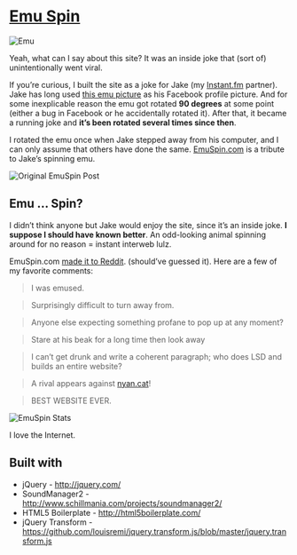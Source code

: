 # [Emu Spin](http://emuspin.com)

![Emu](http://emuspin.com/img/emu.jpg)

Yeah, what can I say about this site? It was an inside joke that (sort of) unintentionally went viral.

If you’re curious, I built the site as a joke for Jake (my [Instant.fm](http://instant.fm) partner). Jake has long used [this emu picture](http://emuspin.com/img/emu.jpg) as his Facebook profile picture. And for some inexplicable reason the emu got rotated **90 degrees** at some point (either a bug in Facebook or he accidentally rotated it). After that, it became a running joke and **it’s been rotated several times since then**.

I rotated the emu once when Jake stepped away from his computer, and I can only assume that others have done the same. [EmuSpin.com](http://emuspin.com) is a tribute to Jake’s spinning emu.

![Original EmuSpin Post](http://feross.org/images/emuspin-original-post.png)

## Emu ... Spin?

I didn’t think anyone but Jake would enjoy the site, since it’s an inside joke. **I suppose I should have known better**. An odd-looking animal spinning around for no reason = instant interweb lulz.

EmuSpin.com [made it to Reddit](http://www.reddit.com/r/WTF/comments/hbw59/emu_spin/). (should’ve guessed it). Here are a few of my favorite comments:

> I was emused.

> Surprisingly difficult to turn away from.

> Anyone else expecting something profane to pop up at any moment?

> Stare at his beak for a long time then look away 

> I can’t get drunk and write a coherent paragraph; who does LSD and builds an entire website?

> A rival appears against [nyan.cat](http://nyan.cat)!

> BEST WEBSITE EVER.

![EmuSpin Stats](http://feross.org/images/emuspin-traffic.jpg)

I love the Internet.

## Built with

* jQuery - <http://jquery.com/>
* SoundManager2 - <http://www.schillmania.com/projects/soundmanager2/>
* HTML5 Boilerplate - <http://html5boilerplate.com/>
* jQuery Transform - <https://github.com/louisremi/jquery.transform.js/blob/master/jquery.transform.js>
